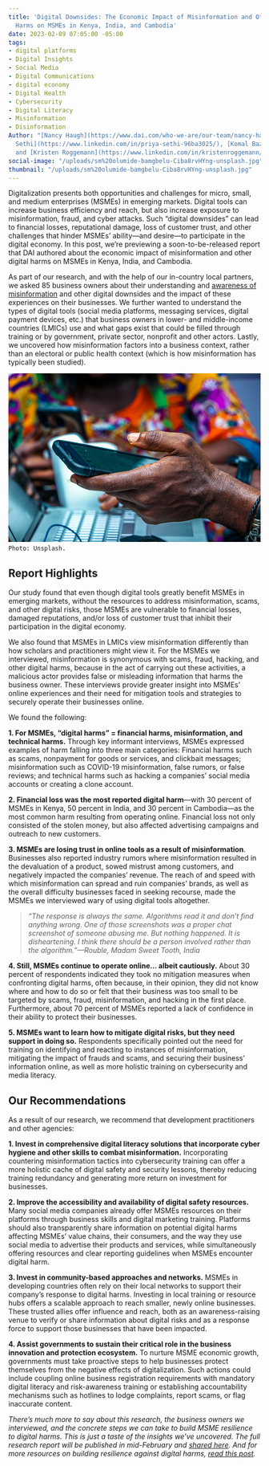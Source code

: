 ```yaml
---
title: 'Digital Downsides: The Economic Impact of Misinformation and Other Digital
  Harms on MSMEs in Kenya, India, and Cambodia'
date: 2023-02-09 07:05:00 -05:00
tags:
- digital platforms
- Digital Insights
- Social Media
- Digital Communications
- digital economy
- Digital Health
- Cybersecurity
- Digital Literacy
- Misinformation
- Disinformation
Author: "[Nancy Haugh](https://www.dai.com/who-we-are/our-team/nancy-haugh), [Priya
  Sethi](https://www.linkedin.com/in/priya-sethi-96ba3025/), [Komal Bazaz Smith](https://www.linkedin.com/in/komal-bazaz-smith-3a56b5/),
  and [Kristen Roggemann](https://www.linkedin.com/in/kristenroggemann/)"
social-image: "/uploads/sm%20olumide-bamgbelu-Ciba8rvHYng-unsplash.jpg"
thumbnail: "/uploads/sm%20olumide-bamgbelu-Ciba8rvHYng-unsplash.jpg"
---
```


Digitalization presents both opportunities and challenges for micro, small, and medium enterprises (MSMEs) in emerging markets. Digital tools can increase business efficiency and reach, but also increase exposure to misinformation, fraud, and cyber attacks. Such “digital downsides” can lead to financial losses, reputational damage, loss of customer trust, and other challenges that hinder MSMEs’ ability—and desire—to participate in the digital economy. In this post, we’re previewing a soon-to-be-released report that DAI authored about the economic impact of misinformation and other digital harms on MSMEs in Kenya, India, and Cambodia.  

As part of our research, and with the help of our in-country local partners, we asked 85 business owners about their understanding and [awareness of misinformation](https://dai-global-digital.com/building-resilience-against-disinformation.html) and other digital downsides and the impact of these experiences on their businesses. We further wanted to understand the types of digital tools (social media platforms, messaging services, digital payment devices, etc.) that business owners in lower- and middle-income countries (LMICs) use and what gaps exist that could be filled through training or by government, private sector, nonprofit and other actors. Lastly, we uncovered how misinformation factors into a business context, rather than an electoral or public health context (which is how misinformation has typically been studied). 

<!--more-->

![olumide-bamgbelu-Ciba8rvHYng-unsplash.jpg](/uploads/olumide-bamgbelu-Ciba8rvHYng-unsplash.jpg)`Photo: Unsplash.`

## Report Highlights 

Our study found that even though digital tools greatly benefit MSMEs in emerging markets, without the resources to address misinformation, scams, and other digital risks, those MSMEs are vulnerable to financial losses, damaged reputations, and/or loss of customer trust that inhibit their participation in the digital economy.  

We also found that MSMEs in LMICs view misinformation differently than how scholars and practitioners might view it. For the MSMEs we interviewed, misinformation is synonymous with scams, fraud, hacking, and other digital harms, because in the act of carrying out these activities, a malicious actor provides false or misleading information that harms the business owner. These interviews provide greater insight into MSMEs’ online experiences and their need for mitigation tools and strategies to securely operate their businesses online.  

We found the following:  

**1. For MSMEs, “digital harms” = financial harms, misinformation, and technical harms.** Through key informant interviews, MSMEs expressed examples of harm falling into three main categories: Financial harms such as scams, nonpayment for goods or services, and clickbait messages; misinformation such as COVID-19 misinformation, false rumors, or false reviews; and technical harms such as hacking a companies’ social media accounts or creating a clone account.  

**2. Financial loss was the most reported digital harm**—with 30 percent of MSMEs in Kenya, 50 percent in India, and 30 percent in Cambodia—as the most common harm resulting from operating online. Financial loss not only consisted of the stolen money, but also affected advertising campaigns and outreach to new customers.  

**3. MSMEs are losing trust in online tools as a result of misinformation**. Businesses also reported industry rumors where misinformation resulted in the devaluation of a product, sowed mistrust among customers, and negatively impacted the companies’ revenue. The reach of and speed with which misinformation can spread and ruin companies’ brands, as well as the overall difficulty businesses faced in seeking recourse, made the MSMEs we interviewed wary of using digital tools altogether.  

> *“The response is always the same. Algorithms read it and don’t find anything wrong. One of those screenshots was a proper chat screenshot of someone abusing me. But nothing happened. It is disheartening. I think there should be a person involved rather than the algorithm.”—Rouble, Madam Sweet Tooth, India*

**4. Still, MSMEs continue to operate online… albeit cautiously.** About 30 percent of respondents indicated they took no mitigation measures when confronting digital harms, often because, in their opinion, they did not know where and how to do so or felt that their business was too small to be targeted by scams, fraud, misinformation, and hacking in the first place. Furthermore, about 70 percent of MSMEs reported a lack of confidence in their ability to protect their businesses.  

**5. MSMEs want to learn how to mitigate digital risks, but they need support in doing so.** Respondents specifically pointed out the need for training on identifying and reacting to instances of misinformation, mitigating the impact of frauds and scams, and securing their business’ information online, as well as more holistic training on cybersecurity and media literacy. 

## Our Recommendations 

As a result of our research, we recommend that development practitioners and other agencies: 

**1. Invest in comprehensive digital literacy solutions that incorporate cyber hygiene and other skills to combat misinformation.** Incorporating countering misinformation tactics into cybersecurity training can offer a more holistic cache of digital safety and security lessons, thereby reducing training redundancy and generating more return on investment for businesses. 

**2. Improve the accessibility and availability of digital safety resources.** Many social media companies already offer MSMEs resources on their platforms through business skills and digital marketing training. Platforms should also transparently share information on potential digital harms affecting MSMEs’ value chains, their consumers, and the way they use social media to advertise their products and services, while simultaneously offering resources and clear reporting guidelines when MSMEs encounter digital harm.  

**3. Invest in community-based approaches and networks.** MSMEs in developing countries often rely on their local networks to support their company’s response to digital harms. Investing in local training or resource hubs offers a scalable approach to reach smaller, newly online businesses. These trusted allies offer influence and reach, both as an awareness-raising venue to verify or share information about digital risks and as a response force to support those businesses that have been impacted. 

**4. Assist governments to sustain their critical role in the business innovation and protection ecosystem.** To nurture MSME economic growth, governments must take proactive steps to help businesses protect themselves from the negative effects of digitalization. Such actions could include coupling online business registration requirements with mandatory digital literacy and risk-awareness training or establishing accountability mechanisms such as hotlines to lodge complaints, report scams, or flag inaccurate content.  

*There’s much more to say about this research, the business owners we interviewed, and the concrete steps we can take to build MSME resilience to digital harms. This is just a taste of the insights we’ve uncovered. The full research report will be published in mid-February and [shared here](https://www.dai.com/uploads/no-reward-without-risk-cda-insights.pdf). And for more resources on building resilience against digital harms, [read this post](https://dai-global-digital.com/building-resilience-against-disinformation.html).*